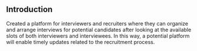 ## Introduction

Created a platform for interviewers and recruiters
where they can organize and arrange interviews for
potential candidates after looking at the available
slots of both interviewers and interviewees.
In this way, a potential platform will enable timely
updates related to the recruitment process.
